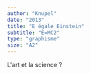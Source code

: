 ```yaml
---
author: "Knupel"
date: "2013"
title: "E égale Einstein"
subtitle: "E=MC2"
type: "graphisme"
size: "A2"
---
```


L'art et la science ?
